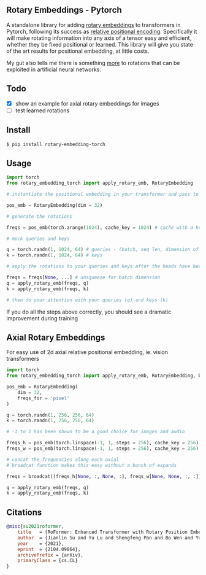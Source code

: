 ## Rotary Embeddings - Pytorch

A standalone library for adding <a href="https://arxiv.org/abs/2104.09864">rotary embeddings</a> to transformers in Pytorch, following its success as <a href="https://blog.eleuther.ai/rotary-embeddings/">relative positional encoding</a>. Specifically it will make rotating information into any axis of a tensor easy and efficient, whether they be fixed positional or learned. This library will give you state of the art results for positional embedding, at little costs.

My gut also tells me there is something <a href="https://www.nature.com/articles/s41593-021-00821-9">more</a> to rotations that can be exploited in artificial neural networks.

## Todo

- [x] show an example for axial rotary embeddings for images
- [ ] test learned rotations

## Install

```bash
$ pip install rotary-embedding-torch
```

## Usage

```python
import torch
from rotary_embedding_torch import apply_rotary_emb, RotaryEmbedding

# instantiate the positional embedding in your transformer and pass to all your attention layers

pos_emb = RotaryEmbedding(dim = 32)

# generate the rotations

freqs = pos_emb(torch.arange(1024), cache_key = 1024) # cache with a key that is the sequence length, so that it does not need to recompute

# mock queries and keys

q = torch.randn(1, 1024, 64) # queries - (batch, seq len, dimension of head)
k = torch.randn(1, 1024, 64) # keys

# apply the rotations to your queries and keys after the heads have been split out, but prior to the dot product and subsequent softmax (attention)

freqs = freqs[None, ...] # unsqueeze for batch dimension
q = apply_rotary_emb(freqs, q)
k = apply_rotary_emb(freqs, k)

# then do your attention with your queries (q) and keys (k)
```

If you do all the steps above correctly, you should see a dramatic improvement during training

## Axial Rotary Embeddings

For easy use of 2d axial relative positional embedding, ie. vision transformers

```python
import torch
from rotary_embedding_torch import apply_rotary_emb, RotaryEmbedding, broadcat

pos_emb = RotaryEmbedding(
    dim = 32,
    freqs_for = 'pixel'
)

q = torch.randn(1, 256, 256, 64)
k = torch.randn(1, 256, 256, 64)

# -1 to 1 has been shown to be a good choice for images and audio

freqs_h = pos_emb(torch.linspace(-1, 1, steps = 256), cache_key = 256)
freqs_w = pos_emb(torch.linspace(-1, 1, steps = 256), cache_key = 256)

# concat the frequencies along each axial
# broadcat function makes this easy without a bunch of expands

freqs = broadcat((freqs_h[None, :, None, :], freqs_w[None, None, :, :]), dim = -1)

q = apply_rotary_emb(freqs, q)
k = apply_rotary_emb(freqs, k)
```

## Citations

```bibtex
@misc{su2021roformer,
    title   = {RoFormer: Enhanced Transformer with Rotary Position Embedding}, 
    author  = {Jianlin Su and Yu Lu and Shengfeng Pan and Bo Wen and Yunfeng Liu},
    year    = {2021},
    eprint  = {2104.09864},
    archivePrefix = {arXiv},
    primaryClass = {cs.CL}
}
```
